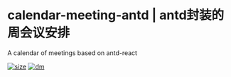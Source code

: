 # calendar-meeting-antd | antd封装的周会议安排

A calendar of meetings based on antd-react

[![size](https://img.shields.io/bundlephobia/minzip/calendar-meeting-antd.svg)](https://github.com/HarrisonDo/calendar-meeting-antd)
[![dm](https://img.shields.io/npm/pigeon/calendar-meeting-antd.svg)](https://github.com/HarrisonDo/calendar-meeting-antd)
<!-- ![](https://visitor-badge.glitch.me/badge?page_id=HarrisonDo.calendar-meeting-antd) -->

